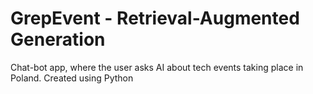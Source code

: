 # GrepEvent - Retrieval-Augmented Generation
Chat-bot app, where the user asks AI about tech events taking place in Poland.
Created using Python
